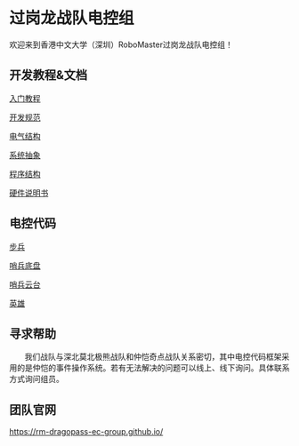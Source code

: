 # 过岗龙战队电控组

欢迎来到香港中文大学（深圳）RoboMaster过岗龙战队电控组！

## 开发教程&文档
[入门教程](https://github.com/RM-DragoPass-EC-Group/.github/blob/main/profile/Beginning/Beginning.md)

[开发规范](https://github.com/RM-DragoPass-EC-Group/.github/blob/main/profile/Development%20Standard/Development%20Standard.md)

[电气结构](https://github.com/RM-DragoPass-EC-Group/.github/blob/main/profile/Electrical%20Structure/Electrical%20Structure.md)

[系统抽象](https://github.com/RM-DragoPass-EC-Group/.github/blob/main/profile/OS%20Abstraction/OS%20Abstraction.md)

[程序结构](https://github.com/RM-DragoPass-EC-Group/.github/blob/main/profile/Project%20Structure/Project%20Structure.md)

[硬件说明书](https://github.com/RM-DragoPass-EC-Group/.github/tree/main/Docs)

## 电控代码
[步兵](https://github.com/RM-DragoPass-EC-Group/24-season-Infantry)

[哨兵底盘](https://github.com/RM-DragoPass-EC-Group/24-season-Sentry-Chassis)

[哨兵云台](https://github.com/RM-DragoPass-EC-Group/24-season-Sentry-Gimbal)

[英雄](https://github.com/RM-DragoPass-EC-Group/25-season-Hero)

## 寻求帮助
&nbsp;&nbsp;&nbsp;&nbsp;&nbsp;&nbsp;
我们战队与深北莫北极熊战队和仲恺奇点战队关系密切，其中电控代码框架采用的是仲恺的事件操作系统。若有无法解决的问题可以线上、线下询问。具体联系方式询问组员。

## 团队官网
https://rm-dragopass-ec-group.github.io/
